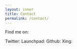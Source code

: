 ```yaml
---
layout: inner
title: Contact
permalink: /contact/
---
```


Find me on:

Twitter:
Launchpad:
Github:
Xing:
